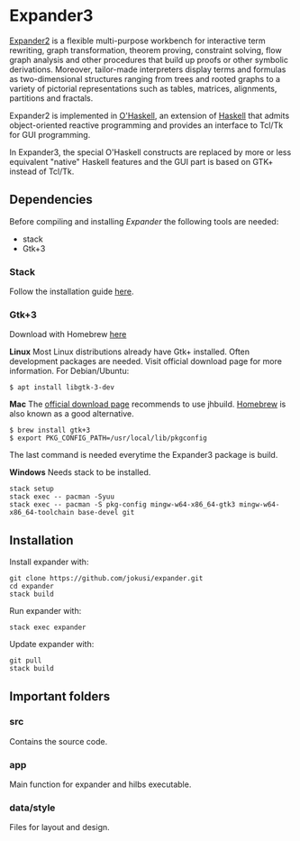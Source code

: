 # Expander3 #

[Expander2](https://fldit-www.cs.tu-dortmund.de/~peter/Expander2.html) is a flexible multi-purpose workbench for interactive term rewriting, graph transformation, theorem proving, constraint solving, flow graph analysis and other procedures that build up proofs or other symbolic derivations. Moreover, tailor-made interpreters display terms and formulas as two-dimensional structures ranging from trees and rooted graphs to a variety of pictorial representations such as tables, matrices, alignments, partitions and fractals.
  
Expander2 is implemented in [O'Haskell](http://fldit-www.cs.tu-dortmund.de/~peter/OhugsSurvey.html), an extension of [Haskell](http://www.haskell.org/) that admits object-oriented reactive programming and provides an interface to Tcl/Tk for GUI programming.

In Expander3, the special O'Haskell constructs are replaced by more or less equivalent "native" Haskell features and the GUI part is based on GTK+ instead of Tcl/Tk.

## Dependencies ##

Before compiling and installing *Expander* the following tools are needed:
* stack
* Gtk+3

### Stack ###
Follow the installation guide [here](http://docs.haskellstack.org/en/stable/install_and_upgrade).


### Gtk+3 ###

Download with Homebrew [here](https://formulae.brew.sh/formula/gtk+3)

**Linux**
Most Linux distributions already have Gtk+ installed. Often development packages are needed. Visit official download page for more information. For Debian/Ubuntu:
```
$ apt install libgtk-3-dev
```

**Mac**
The [official download page](https://wiki.gnome.org/Projects/GTK+/OSX/Building) recommends to use jhbuild. [Homebrew](http://brew.sh/) is also known as a good alternative.
```
$ brew install gtk+3
$ export PKG_CONFIG_PATH=/usr/local/lib/pkgconfig
```
The last command is needed everytime the Expander3 package is build.

**Windows**
Needs stack to be installed.
```
stack setup
stack exec -- pacman -Syuu
stack exec -- pacman -S pkg-config mingw-w64-x86_64-gtk3 mingw-w64-x86_64-toolchain base-devel git
```
## Installation ##
Install expander with:
```
git clone https://github.com/jokusi/expander.git
cd expander
stack build
```

Run expander with:
```
stack exec expander
```

Update expander with:
```
git pull
stack build
```

## Important folders ##

### src ###
Contains the source code.

### app ###
Main function for expander and hilbs executable.

### data/style ###
Files for layout and design.


